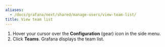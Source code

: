 ```yaml
---
aliases:
  - /docs/grafana/next/shared/manage-users/view-team-list/
title: View team list
---
```


1. Hover your cursor over the **Configuration** (gear) icon in the side menu.
1. Click **Teams**. Grafana displays the team list.
